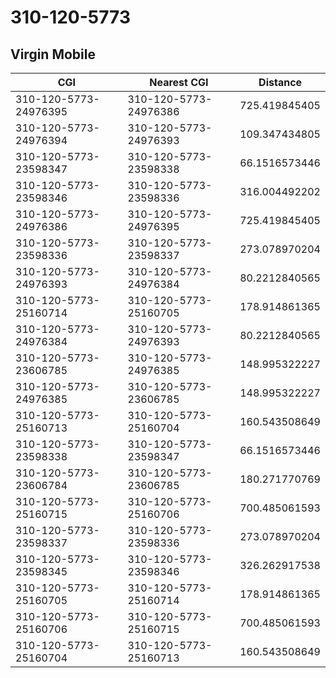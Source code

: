# 310-120-5773
## Virgin Mobile


| CGI | Nearest CGI | Distance |
|-----|-------------|----------|
| 310-120-5773-24976395 | 310-120-5773-24976386 | 725.419845405 |
| 310-120-5773-24976394 | 310-120-5773-24976393 | 109.347434805 |
| 310-120-5773-23598347 | 310-120-5773-23598338 | 66.1516573446 |
| 310-120-5773-23598346 | 310-120-5773-23598336 | 316.004492202 |
| 310-120-5773-24976386 | 310-120-5773-24976395 | 725.419845405 |
| 310-120-5773-23598336 | 310-120-5773-23598337 | 273.078970204 |
| 310-120-5773-24976393 | 310-120-5773-24976384 | 80.2212840565 |
| 310-120-5773-25160714 | 310-120-5773-25160705 | 178.914861365 |
| 310-120-5773-24976384 | 310-120-5773-24976393 | 80.2212840565 |
| 310-120-5773-23606785 | 310-120-5773-24976385 | 148.995322227 |
| 310-120-5773-24976385 | 310-120-5773-23606785 | 148.995322227 |
| 310-120-5773-25160713 | 310-120-5773-25160704 | 160.543508649 |
| 310-120-5773-23598338 | 310-120-5773-23598347 | 66.1516573446 |
| 310-120-5773-23606784 | 310-120-5773-23606785 | 180.271770769 |
| 310-120-5773-25160715 | 310-120-5773-25160706 | 700.485061593 |
| 310-120-5773-23598337 | 310-120-5773-23598336 | 273.078970204 |
| 310-120-5773-23598345 | 310-120-5773-23598346 | 326.262917538 |
| 310-120-5773-25160705 | 310-120-5773-25160714 | 178.914861365 |
| 310-120-5773-25160706 | 310-120-5773-25160715 | 700.485061593 |
| 310-120-5773-25160704 | 310-120-5773-25160713 | 160.543508649 |
